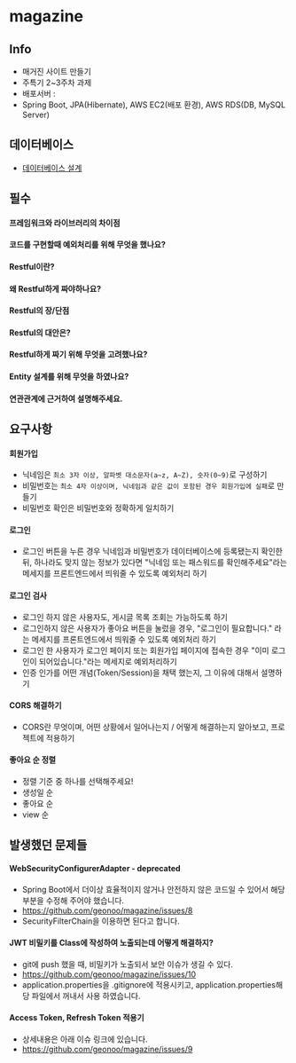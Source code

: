 # magazine
## Info
- 매거진 사이트 만들기
- 주특기 2~3주차 과제
- 배포서버 : 
- Spring Boot, JPA(Hibernate), AWS EC2(배포 환경), AWS RDS(DB, MySQL Server)


## 데이터베이스
- [데이터베이스 설계](https://github.com/geonoo/magazine/wiki/%EB%8D%B0%EC%9D%B4%ED%84%B0%EB%B2%A0%EC%9D%B4%EC%8A%A4-%EC%84%A4%EA%B3%84)


## 필수
#### 프레임워크와 라이브러리의 차이점
#### 코드를 구현할때 예외처리를 위해 무엇을 했나요?
#### Restful이란?
#### 왜 Restful하게 짜야하나요?
#### Restful의 장/단점
#### Restful의 대안은?
#### Restful하게 짜기 위해 무엇을 고려했나요?
#### Entity 설계를 위해 무엇을 하였나요?
#### 연관관계에 근거하여 설명해주세요.

## 요구사항
#### 회원가입
- 닉네임은 `최소 3자 이상, 알파벳 대소문자(a~z, A~Z), 숫자(0~9)`로 구성하기
- 비밀번호는 `최소 4자 이상이며, 닉네임과 같은 값이 포함된 경우 회원가입에 실패`로 만들기
- 비밀번호 확인은 비밀번호와 정확하게 일치하기

#### 로그인
- 로그인 버튼을 누른 경우 닉네임과 비밀번호가 데이터베이스에 등록됐는지 확인한 뒤, 하나라도 맞지 않는 정보가 있다면 "닉네임 또는 패스워드를 확인해주세요"라는 메세지를 프론트엔드에서 띄워줄 수 있도록 예외처리 하기

#### 로그인 검사
- 로그인 하지 않은 사용자도, 게시글 목록 조회는 가능하도록 하기
- 로그인하지 않은 사용자가 좋아요 버튼을 눌렀을 경우, "로그인이 필요합니다." 라는 메세지를 프론트엔드에서 띄워줄 수 있도록 예외처리 하기
- 로그인 한 사용자가 로그인 페이지 또는 회원가입 페이지에 접속한 경우 "이미 로그인이 되어있습니다."라는 메세지로 예외처리하기
- 인증 인가를 어떤 개념(Token/Session)을 채택 했는지, 그 이유에 대해서 설명하기

#### CORS 해결하기
- CORS란 무엇이며, 어떤 상황에서 일어나는지 / 어떻게 해결하는지 알아보고, 프로젝트에 적용하기

#### 좋아요 순 정렬
- 정렬 기준 중 하나를 선택해주세요!
- 생성일 순
- 좋아요 순
- view 순


## 발생했던 문제들
#### WebSecurityConfigurerAdapter - deprecated
- Spring Boot에서 더이상 효율적이지 않거나 안전하지 않은 코드일 수 있어서 해당 부분을 수정해 주어야 했습니다.
- https://github.com/geonoo/magazine/issues/8
- SecurityFilterChain을 이용하면 된다고 합니다.

#### JWT 비밀키를 Class에 작성하여 노출되는데 어떻게 해결하지?
- git에 push 했을 때, 비밀키가 노출되서 보안 이슈가 생길 수 있다.
- https://github.com/geonoo/magazine/issues/10
- application.properties을 .gitignore에 적용시키고, application.properties해당 파일에서 꺼내서 사용 하였습니다.

#### Access Token, Refresh Token 적용기
- 상세내용은 아래 이슈 링크에 있습니다.
- https://github.com/geonoo/magazine/issues/9

